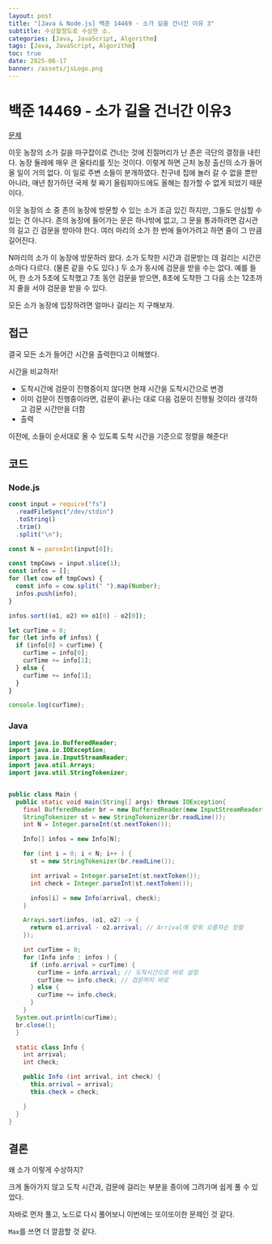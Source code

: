 ```yaml
---
layout: post
title: "[Java & Node.js] 백준 14469 - 소가 길을 건너간 이유 3"
subtitle: 수상할정도로 수상한 소.
categories: [Java, JavaScript, Algorithm]
tags: [Java, JavaScript, Algorithm]
toc: true
date: 2025-06-17
banner: /assets/jsLogo.png
---
```


# 백준 14469 - 소가 길을 건너간 이유3

[문제](https://www.acmicpc.net/problem/14469)

이웃 농장의 소가 길을 마구잡이로 건너는 것에 진절머리가 난 존은 극단의 결정을 내린다. 농장 둘레에 매우 큰 울타리를 짓는 것이다. 이렇게 하면 근처 농장 출신의 소가 들어올 일이 거의 없다. 이 일로 주변 소들이 분개하였다. 친구네 집에 놀러 갈 수 없을 뿐만 아니라, 매년 참가하던 국제 젖 짜기 올림피아드에도 올해는 참가할 수 없게 되었기 때문이다.

이웃 농장의 소 중 존의 농장에 방문할 수 있는 소가 조금 있긴 하지만, 그들도 안심할 수 있는 건 아니다. 존의 농장에 들어가는 문은 하나밖에 없고, 그 문을 통과하려면 감시관의 길고 긴 검문을 받아야 한다. 여러 마리의 소가 한 번에 들어가려고 하면 줄이 그 만큼 길어진다.

N마리의 소가 이 농장에 방문하러 왔다. 소가 도착한 시간과 검문받는 데 걸리는 시간은 소마다 다르다. (물론 같을 수도 있다.) 두 소가 동시에 검문을 받을 수는 없다. 예를 들어, 한 소가 5초에 도착했고 7초 동안 검문을 받으면, 8초에 도착한 그 다음 소는 12초까지 줄을 서야 검문을 받을 수 있다.

모든 소가 농장에 입장하려면 얼마나 걸리는 지 구해보자.

## 접근

결국 모든 소가 들어간 시간을 출력한다고 이해했다.

시간을 비교하자!

- 도착시간에 검문이 진행중이지 않다면 현재 시간을 도착시간으로 변경
- 이미 검문이 진행중이라면, 검문이 끝나는 대로 다음 검문이 진행될 것이라 생각하고 검문 시간만을 더함
- 출력

이전에, 소들이 순서대로 올 수 있도록 도착 시간을 기준으로 정렬을 해준다!

## 코드

### Node.js

```js
const input = require("fs")
  .readFileSync("/dev/stdin")
  .toString()
  .trim()
  .split("\n");

const N = parseInt(input[0]);

const tmpCows = input.slice(1);
const infos = [];
for (let cow of tmpCows) {
  const info = cow.split(" ").map(Number);
  infos.push(info);
}

infos.sort((o1, o2) => o1[0] - o2[0]);

let curTime = 0;
for (let info of infos) {
  if (info[0] > curTime) {
    curTime = info[0];
    curTime += info[1];
  } else {
    curTime += info[1];
  }
}

console.log(curTime);
```

### Java

```java
import java.io.BufferedReader;
import java.io.IOException;
import java.io.InputStreamReader;
import java.util.Arrays;
import java.util.StringTokenizer;


public class Main {
  public static void main(String[] args) throws IOException{
    final BufferedReader br = new BufferedReader(new InputStreamReader(System.in));
    StringTokenizer st = new StringTokenizer(br.readLine());
    int N = Integer.parseInt(st.nextToken());

    Info[] infos = new Info[N];

    for (int i = 0; i < N; i++ ) {
      st = new StringTokenizer(br.readLine());

      int arrival = Integer.parseInt(st.nextToken());
      int check = Integer.parseInt(st.nextToken());

      infos[i] = new Info(arrival, check);
    }

    Arrays.sort(infos, (o1, o2) -> {
      return o1.arrival - o2.arrival; // Arrival에 맞춰 오름차순 정렬
    });

    int curTime = 0;
    for (Info info : infos ) {
      if (info.arrival > curTime) {
        curTime = info.arrival; // 도착시간으로 바로 설정
        curTime += info.check; // 검문까지 바로
      } else {
        curTime += info.check;
      }
    }
  System.out.println(curTime);
  br.close();
  }

  static class Info {
    int arrival;
    int check;

    public Info (int arrival, int check) {
      this.arrival = arrival;
      this.check = check;

    }
  }
}

```

## 결론

왜 소가 이렇게 수상하지?

크게 돌아가지 않고 도착 시간과, 검문에 걸리는 부분을 종이에 그려가며 쉽게 풀 수 있었다.

자바로 먼저 풀고, 노드로 다시 풀어보니 이번에는 또이또이한 문제인 것 같다.

`Max`를 쓰면 더 깔끔할 것 같다.
